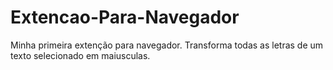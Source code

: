 # Extencao-Para-Navegador
Minha primeira extenção para navegador. Transforma todas as letras de um texto selecionado em maiusculas.
